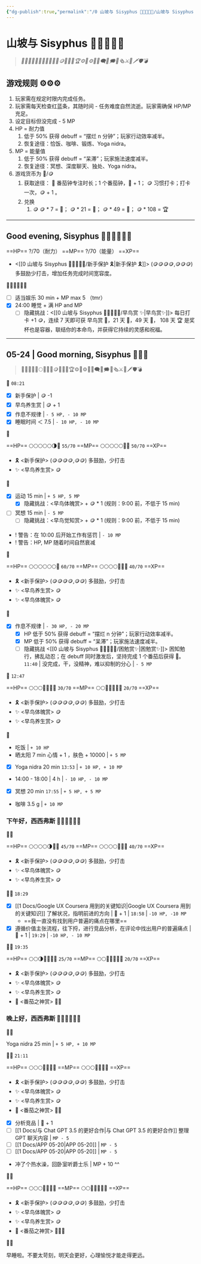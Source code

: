 ```yaml
---
{"dg-publish":true,"permalink":"/0 山坡与 Sisyphus 🤚🤚🏼🤚🏻/山坡与 Sisyphus 🤚🤚🏼🤚🏻/","hide":true,"tags":["gardenEntry"],"created":"2023-05-22T01:33:40.331+08:00","updated":"2023-05-25T00:44:31.043+08:00"}
---
```



# 山坡与 Sisyphus 🤚🤚🏼🤚🏻

> *🤚🤚🏼🤚🏻🤚🤚🏼🤚🏻💎🪙🥉🥈🥇🏆⚙️🎲⚙🎲💬🗨💭🗯️📰🗞️⚔️🏹🗡️🛡️💣*

## 游戏规则 ⚙️⚙️⚙️

1. 玩家需在规定时限内完成任务。
2. 玩家需每天检查红蓝条，其随时间 - 任务难度自然流逝。玩家需确保 HP/MP 充足。
3. 设定目标但没完成 - 5 MP
4. HP = 耐力值
	1. 低于 50% 获得 debuff = “摆烂 n 分钟”；玩家行动效率减半。
	2. 恢复途径：恰饭、咖啡、锻炼、Yoga nidra。
5. MP = 能量值
	1. 低于 50% 获得 debuff = “呆滞”；玩家施法速度减半。
	2. 恢复途径：冥想、深度聊天、独处、Yoga nidra。
6. 游戏货币为 💎/🪙
	1. 获取途径：
	   💎 番茄钟专注时长；1 个番茄钟，💎 + 1；
	   🪙 习惯打卡；打卡一次，🪙 + 1 。
	2. 兑换
		1. 🪙
		   🪙 * 7 = 🥉；
		   🪙 * 21 = 🥈；
		   🪙 * 49 = 🥇；
		   🪙 * 108 = 🏆
		   
---

## Good evening, Sisyphus 🤚🏻🤚🏻🤚🏻

==HP== ?/70（耐力）
==MP== ?/70（能量）
==XP==
- <[[0 山坡与 Sisyphus 🤚🤚🏼🤚🏻/新手保护 🎗️\|新手保护 🎗️]]> (🪙🪙🪙🪙,🪙🪙🪙) 多鼓励少打击，增加任务完成时间宽容度。

🤚🏻🤚🏻🤚🏻

- [ ] 适当娱乐 30 min + MP max 5 （tmr）
- [x] 24:00 睡觉 + 满 HP and MP
  - [ ] 隐藏挑战：<[[0 山坡与 Sisyphus 🤚🤚🏼🤚🏻/早鸟赏 ✨\|早鸟赏✨]]> 每日打卡 +1 🪙，连续 7 天即可获 早鸟赏 🥉，21 天 🥈，49 天 🥇， 108 天 🏆 是奖杯也是容器，联结你的本命鸟，并获得它持续的灵感和祝福。

---

## 05-24 | Good morning, Sisyphus 🤚🤚🤚

> 🤚🤚🏼🤚🏻🌕🌗🌚💎🪙🥉🥈🥇🏆⚙️🎲⚙🎲💬🗨💭🗯️📰🗞️⚔️🏹🗡️🛡️💣

🤚 `08:21`

- [x] 新手保护 | 🪙 -1
- [x] 早鸟养生赏 | 🪙 + 1
- [x] 作息不规律 | `- 5 HP, - 10 MP`
- [x] 睡眠时间 ＜ 7.5 | `- 10 HP, - 10 MP`

🤚

==HP== 🌕🌕🌕🌕🌕🌗🌚 `55/70`
==MP== 🌕🌕🌕🌕🌕🌚🌚 `50/70`
==XP==
- 🎗️ <新手保护> (🪙🪙🪙🪙,🪙🪙) 多鼓励，少打击
- ✨ <早鸟养生赏> 🪙

🤚

- [x] 运动 15 min | `+ 5 HP, 5 MP`
	- [x] 隐藏挑战：<早鸟体魄赏> + 🪙 * 1 (规则：9:00 前，不低于 15 min)
- [ ] 冥想 15 min | `- 5 MP`
	- [ ] 隐藏挑战：<早鸟觉知赏> + 🪙 * 1 (规则：9:00 前，不低于 15 min)
- ! 警告：在 10:00 后开始工作有惩罚 | `- 10 MP`
- ! 警告：HP, MP 随着时间自然衰减
 
🤚

==HP== 🌕🌕🌕🌕🌕🌕🌚 `60/70`
==MP== 🌕🌕🌕🌕🌚🌚🌚 `40/70`
==XP==
- 🎗️ <新手保护> (🪙🪙🪙🪙,🪙🪙) 多鼓励，少打击
- ✨ <早鸟养生赏> 🪙
- ✨ <早鸟体魄赏> 🪙
      
🤚

- [x] 作息不规律 | `- 30 HP, - 20 MP`
	- [x] HP 低于 50% 获得 debuff = “摆烂 n 分钟”；玩家行动效率减半。
	- [x] MP 低于 50% 获得 debuff = “呆滞”；玩家施法速度减半。
	- [ ] 隐藏挑战 <[[0 山坡与 Sisyphus 🤚🤚🏼🤚🏻/困勉赏✨\|困勉赏✨]]> 困知勉行，拂乱动忍；在 debuff 同时激发后，坚持完成 1 个番茄后获得 💎。 `11:40` | 没完成，干，没精神，难以抑制的分心 | `- 5 MP`

🤚 `12:47`

==HP== 🌕🌕🌕🌚🌚🌚🌚 `30/70`
==MP== 🌕🌕🌚🌚🌚🌚🌚 `20/70`
==XP==
- 🎗️ <新手保护> (🪙🪙🪙🪙,🪙🪙) 多鼓励，少打击
- ✨ <早鸟体魄赏> 🪙
- ✨ <早鸟养生赏> 🪙

🤚

- 吃饭 | `+ 10 HP`
- 晒太阳 7 min 心情 + 1 ，肤色 + 10000 | `+ 5 MP`
- [x] Yoga nidra 20 min `13:53` | `+ 10 HP, + 10 MP` 
- 14:00 - 18:00 | 4 h | `- 10 HP, - 10 MP`
- [x] 冥想 20 min `17:55` | `+ 5 HP, + 5 MP`
- 咖啡 3.5 g | `+ 10 MP`

### 下午好，西西弗斯 🤚🏼🤚🏼🤚🏼

🤚🏼

==HP== 🌕🌕🌕🌕🌗🌚🌚 `45/70`
==MP== 🌕🌕🌕🌕🌚🌚🌚 `40/70`
==XP==
- 🎗️ <新手保护> (🪙🪙🪙🪙,🪙🪙) 多鼓励，少打击
- ✨ <早鸟体魄赏> 🪙
- ✨ <早鸟养生赏> 🪙

🤚🏼 `18:29`

- [x] [[1 Docs/Google UX Coursera 用到的关键知识\|Google UX Coursera 用到的关键知识]] 了解状况，指明前进的方向 | 💎 + 1 | `18:58` | `-10 HP, -10 MP`
	- ==我一直没有找到用户普遍的痛点在哪里==
- [x] 遵循价值主张流程，往下捋，进行竞品分析，在评论中找出用户的普遍痛点 | 💎 + 1 | `19:29` | `-10 HP, - 10 MP`

🤚🏼 `19:35`

==HP== 🌕🌕🌗🌚🌚🌚🌚 `25/70`
==MP== 🌕🌕🌚🌚🌚🌚🌚 `20/70`
==XP==
- 🎗️ <新手保护> (🪙🪙🪙🪙,🪙🪙) 多鼓励，少打击
- ✨ <早鸟体魄赏> 🪙
- ✨ <早鸟养生赏> 🪙
- 🍅 <番茄之神赏> 💎💎 

### 晚上好，西西弗斯 🤚🏻🤚🏻🤚🏻

🤚🏻

Yoga nidra 25 min | `+ 5 HP, + 10 MP`

🤚🏻 `21:11`

==HP== 🌕🌕🌕🌚🌚🌚🌚
==MP== 🌕🌕🌕🌚🌚🌚🌚
==XP==
- 🎗️ <新手保护> (🪙🪙🪙🪙,🪙🪙) 多鼓励，少打击
- ✨ <早鸟体魄赏> 🪙
- ✨ <早鸟养生赏> 🪙
- 🍅 <番茄之神赏> 💎💎 

- [x] 分析竞品 | 💎 + 1 
- [ ] [[1 Docs/与 Chat GPT 3.5 的更好合作\|与 Chat GPT 3.5 的更好合作]] 整理 GPT 聊天内容 | `MP - 5`
- [ ] [[1 Docs/APP 05-20\|APP 05-20]] | `MP - 5`
- [ ] [[1 Docs/APP 05-20\|APP 05-20]] | `MP - 5` 

- 冲了个热水澡，回卧室听爵士乐 | MP + 10 ^^

🤚🏻

==HP== 🌕🌕🌕🌚🌚🌚🌚
==MP== 🌕🌕🌚🌚🌚🌚🌚
==XP==
- 🎗️ <新手保护> (🪙🪙🪙🪙,🪙🪙) 多鼓励，少打击
- ✨ <早鸟体魄赏> 🪙
- ✨ <早鸟养生赏> 🪙
- 🍅 <番茄之神赏> 💎💎💎 

🤚🏻

早睡啦。不要太苛刻，明天会更好，心理愉悦才能走得更远。
